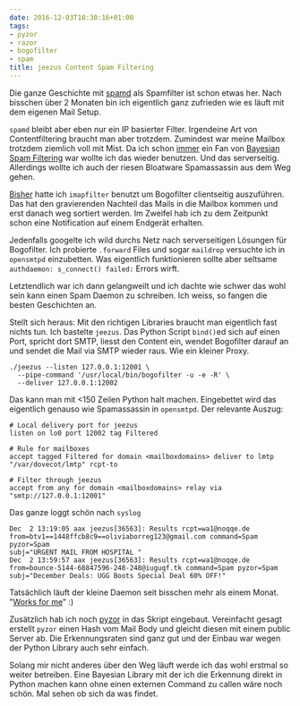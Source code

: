```yaml
---
date: 2016-12-03T10:30:16+01:00
tags:
- pyzor
- razor
- bogofilter
- spam
title: jeezus Content Spam Filtering
---
```


Die ganze Geschichte mit [spamd](/blog/2016/10/23/greylisting-und-spamd/)
als Spamfilter ist schon etwas her. Nach bisschen über 2 Monaten bin ich
eigentlich ganz zufrieden wie es läuft mit dem eigenen Mail Setup.

`spamd` bleibt aber eben nur ein IP basierter Filter. Irgendeine Art von
Contentfiltering braucht man aber trotzdem. Zumindest war meine Mailbox
trotzdem ziemlich voll mit Mist. Da ich schon
[immer](https://noqqe.de/blog/2013/10/26/spammer-vs-statistik-mit-bogofilter/) ein Fan
von [Bayesian Spam Filtering](https://en.wikipedia.org/wiki/Naive_Bayes_spam_filtering)
war wollte ich das wieder benutzen. Und das serverseitig. Allerdings wollte
ich auch der riesen Bloatware Spamassassin aus dem Weg gehen.

[Bisher](/blog/2014/06/19/mehr-bsd/) hatte ich `imapfilter` benutzt um
Bogofilter clientseitig auszuführen. Das hat den gravierenden Nachteil das
Mails in die Mailbox kommen und erst danach weg sortiert werden. Im Zweifel
hab ich zu dem Zeitpunkt schon eine Notification auf einem Endgerät
erhalten.

Jedenfalls googelte ich wild durchs Netz nach serverseitigen Lösungen für
Bogofilter. Ich probierte `.forward` Files und sogar `maildrop` versuchte
ich in `opensmtpd` einzubetten. Was eigentlich funktionieren sollte aber
seltsame `authdaemon: s_connect() failed:` Errors wirft.

Letztendlich war ich dann gelangweilt und ich dachte wie schwer
das wohl sein kann einen Spam Daemon zu schreiben. Ich weiss, so fangen die
besten Geschichten an.

Stellt sich heraus: Mit den richtigen Libraries braucht man eigentlich fast
nichts tun. Ich bastelte `jeezus`. Das Python Script `bind()`ed sich auf
einen Port, spricht dort SMTP, liesst den Content ein, wendet Bogofilter
darauf an und sendet die Mail via SMTP wieder raus. Wie ein kleiner Proxy.

```
./jeezus --listen 127.0.0.1:12001 \
  --pipe-command '/usr/local/bin/bogofilter -u -e -R' \
  --deliver 127.0.0.1:12002
```

Das kann man mit <150 Zeilen Python halt machen. Eingebettet wird das
eigentlich genauso wie Spamassassin in `opensmtpd`. Der relevante Auszug:

```
# Local delivery port for jeezus
listen on lo0 port 12002 tag Filtered

# Rule for mailboxes
accept tagged Filtered for domain <mailboxdomains> deliver to lmtp "/var/dovecot/lmtp" rcpt-to

# Filter through jeezus
accept from any for domain <mailboxdomains> relay via "smtp://127.0.0.1:12001"
```

Das ganze loggt schön nach `syslog`

```
Dec  2 13:19:05 aax jeezus[36563]: Results rcpt=wa1@noqqe.de
from=btv1==1448ffcb8c9==oliviaborreg123@gmail.com command=Spam pyzor=Spam
subj="URGENT MAIL FROM HOSPITAL "
Dec  2 13:59:57 aax jeezus[36563]: Results rcpt=wa1@noqqe.de
from=bounce-5144-68847596-248-248@iuguqf.tk command=Spam pyzor=Spam
subj="December Deals: UGG Boots Special Deal 60% OFF!"
```

Tatsächlich läuft der kleine Daemon seit bisschen mehr als einem Monat.
"[Works for me](https://events.ccc.de/2016/11/22/hello-this-is-33c3-works-for-me/)" :)

Zusätzlich hab ich noch [pyzor](http://pyzor.readthedocs.io) in das Skript
eingebaut. Vereinfacht gesagt erstellt `pyzor` einen Hash vom Mail Body und
gleicht diesen mit einem public Server ab. Die Erkennungsraten sind ganz
gut und der Einbau war wegen der Python Library auch sehr einfach.

Solang mir nicht anderes über den Weg läuft werde ich das wohl erstmal so
weiter betreiben. Eine Bayesian Library mit der ich die Erkennung direkt in
Python machen kann ohne einen externen Command zu callen wäre noch schön.
Mal sehen ob sich da was findet.
